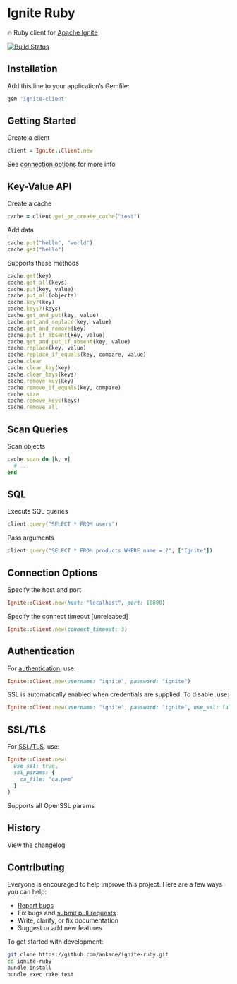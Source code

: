 # Ignite Ruby

:fire: Ruby client for [Apache Ignite](https://ignite.apache.org/)

[![Build Status](https://github.com/ankane/ignite-ruby/workflows/build/badge.svg?branch=master)](https://github.com/ankane/ignite-ruby/actions)

## Installation

Add this line to your application’s Gemfile:

```ruby
gem 'ignite-client'
```

## Getting Started

Create a client

```ruby
client = Ignite::Client.new
```

See [connection options](#connection-options) for more info

## Key-Value API

Create a cache

```ruby
cache = client.get_or_create_cache("test")
```

Add data

```ruby
cache.put("hello", "world")
cache.get("hello")
```

Supports these methods

```ruby
cache.get(key)
cache.get_all(keys)
cache.put(key, value)
cache.put_all(objects)
cache.key?(key)
cache.keys?(keys)
cache.get_and_put(key, value)
cache.get_and_replace(key, value)
cache.get_and_remove(key)
cache.put_if_absent(key, value)
cache.get_and_put_if_absent(key, value)
cache.replace(key, value)
cache.replace_if_equals(key, compare, value)
cache.clear
cache.clear_key(key)
cache.clear_keys(keys)
cache.remove_key(key)
cache.remove_if_equals(key, compare)
cache.size
cache.remove_keys(keys)
cache.remove_all
```

## Scan Queries

Scan objects

```ruby
cache.scan do |k, v|
  # ...
end
```

## SQL

Execute SQL queries

```ruby
client.query("SELECT * FROM users")
```

Pass arguments

```ruby
client.query("SELECT * FROM products WHERE name = ?", ["Ignite"])
```

## Connection Options

Specify the host and port

```ruby
Ignite::Client.new(host: "localhost", port: 10800)
```

Specify the connect timeout [unreleased]

```ruby
Ignite::Client.new(connect_timeout: 3)
```

## Authentication

For [authentication](https://ignite.apache.org/docs/latest/security/authentication), use:

```ruby
Ignite::Client.new(username: "ignite", password: "ignite")
```

SSL is automatically enabled when credentials are supplied. To disable, use:

```ruby
Ignite::Client.new(username: "ignite", password: "ignite", use_ssl: false)
```

## SSL/TLS

For [SSL/TLS](https://ignite.apache.org/docs/latest/security/ssl-tls#ssl-for-clients), use:

```ruby
Ignite::Client.new(
  use_ssl: true,
  ssl_params: {
    ca_file: "ca.pem"
  }
)
```

Supports all OpenSSL params

## History

View the [changelog](https://github.com/ankane/ignite-ruby/blob/master/CHANGELOG.md)

## Contributing

Everyone is encouraged to help improve this project. Here are a few ways you can help:

- [Report bugs](https://github.com/ankane/ignite-ruby/issues)
- Fix bugs and [submit pull requests](https://github.com/ankane/ignite-ruby/pulls)
- Write, clarify, or fix documentation
- Suggest or add new features

To get started with development:

```sh
git clone https://github.com/ankane/ignite-ruby.git
cd ignite-ruby
bundle install
bundle exec rake test
```
